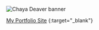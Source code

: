 

![Chaya Deaver banner](https://user-images.githubusercontent.com/52929582/89217243-d6e0f100-d599-11ea-9a0c-b8d1b58b190d.png)

[My Portfolio Site](https://chayadeaver.github.io/chayadeaver/) {:target="_blank"}

<!-- - 🔭 I’m currently working on finishing my JavaScript course on Udemy -->
<!-- - 🌱 I’m currently learning ...
- 👯 I’m looking to collaborate on ...
- 🤔 I’m looking for help with ...
- 💬 Ask me about ...
- 📫 How to reach me: ...
- 😄 Pronouns: ...
- ⚡ Fun fact: ... -->


<!--
**chayadeaver/chayadeaver** is a ✨ _special_ ✨ repository because its `README.md` (this file) appears on your GitHub profile.

Here are some ideas to get you started:

- 🔭 I’m currently working on ...
- 🌱 I’m currently learning ...
- 👯 I’m looking to collaborate on ...
- 🤔 I’m looking for help with ...
- 💬 Ask me about ...
- 📫 How to reach me: ...
- 😄 Pronouns: ...
- ⚡ Fun fact: ...
-->
